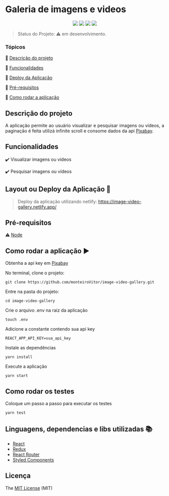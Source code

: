 
<h1>Galeria de imagens e videos</h1> 

<p align="center">
  <img src="https://img.shields.io/static/v1?label=react&message=framework&color=blue&style=for-the-badge&logo=REACT"/>
  <img src="https://img.shields.io/static/v1?label=Netlify&message=deploy&color=blue&style=for-the-badge&logo=netlify"/>
  <img src="http://img.shields.io/static/v1?label=License&message=MIT&color=green&style=for-the-badge"/>
   <img src="http://img.shields.io/static/v1?label=STATUS&message=EM%20DESENVOLVIMENTO&color=RED&style=for-the-badge"/>

> Status do Projeto: :warning:  em desenvolvimento.

### Tópicos 

:small_blue_diamond: [Descrição do projeto](#descrição-do-projeto)

:small_blue_diamond: [Funcionalidades](#funcionalidades)

:small_blue_diamond: [Deploy da Aplicação](#deploy-da-aplicação-dash)

:small_blue_diamond: [Pré-requisitos](#pré-requisitos)

:small_blue_diamond: [Como rodar a aplicação](#como-rodar-a-aplicação-arrow_forward)

## Descrição do projeto 

<p align="justify">
 A aplicação permite ao usuário visualizar e pesquisar imagens ou vídeos, a paginação é feita utilizá infinite scroll e consome dados da api <a href=’https://pixabay.com/api/docs/’>Pixabay</a>.
</p>

## Funcionalidades

:heavy_check_mark: Visualizar imagens ou vídeos

:heavy_check_mark: Pesquisar imagens ou vídeos

## Layout ou Deploy da Aplicação :dash:

> Deploy da aplicação utilizando netlify: https://image-video-gallery.netlify.app/

## Pré-requisitos

:warning: [Node](https://nodejs.org/en/download/)

## Como rodar a aplicação :arrow_forward:
Obtenha a api key em [Pixabay](https://pixabay.com/api/docs/)

No terminal, clone o projeto: 
```
git clone https://github.com/monteiroVitor/image-video-gallery.git
```
Entre na pasta do projeto: 
```
cd image-video-gallery
```
Crie o arquivo .env na raiz da aplicação
```
touch .env
``` 
Adicione a constante contendo sua api key
```
REACT_APP_API_KEY=sua_api_key
``` 
Instale as dependências
```
yarn install
``` 
Execute a aplicação
```
yarn start
``` 

## Como rodar os testes

Coloque um passo a passo para executar os testes

```
yarn test
```
## Linguagens, dependencias e libs utilizadas :books:

- [React](https://pt-br.reactjs.org/docs/create-a-new-react-app.html)
- [Redux](https://redux.js.org/)
- [React Router](https://reactrouter.com/web/guides/quick-start)
- [Styled Components](https://styled-components.com/)

## Licença 

The [MIT License]() (MIT)


